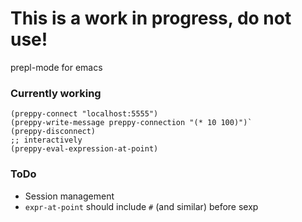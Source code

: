 # This is a work in progress, do not use!
prepl-mode for emacs

### Currently working
```emacs-lisp
(preppy-connect "localhost:5555")
(preppy-write-message preppy-connection "(* 10 100)")`
(preppy-disconnect)
;; interactively
(preppy-eval-expression-at-point)
```

### ToDo
- Session management
- `expr-at-point` should include `#` (and similar) before sexp
